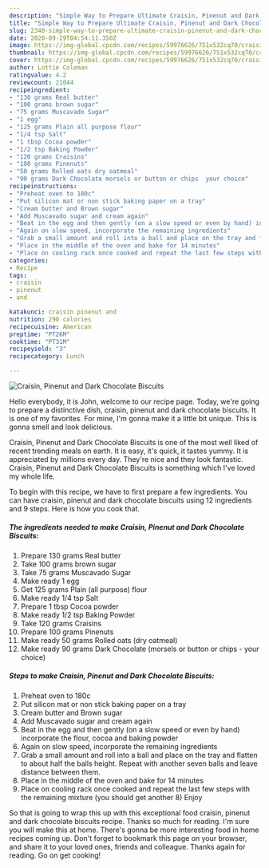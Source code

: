```yaml
---
description: "Simple Way to Prepare Ultimate Craisin, Pinenut and Dark Chocolate Biscuits"
title: "Simple Way to Prepare Ultimate Craisin, Pinenut and Dark Chocolate Biscuits"
slug: 2340-simple-way-to-prepare-ultimate-craisin-pinenut-and-dark-chocolate-biscuits
date: 2020-09-29T04:54:11.350Z
image: https://img-global.cpcdn.com/recipes/59976626/751x532cq70/craisin-pinenut-and-dark-chocolate-biscuits-recipe-main-photo.jpg
thumbnail: https://img-global.cpcdn.com/recipes/59976626/751x532cq70/craisin-pinenut-and-dark-chocolate-biscuits-recipe-main-photo.jpg
cover: https://img-global.cpcdn.com/recipes/59976626/751x532cq70/craisin-pinenut-and-dark-chocolate-biscuits-recipe-main-photo.jpg
author: Lottie Coleman
ratingvalue: 4.2
reviewcount: 21044
recipeingredient:
- "130 grams Real butter"
- "100 grams brown sugar"
- "75 grams Muscavado Sugar"
- "1 egg"
- "125 grams Plain all purpose flour"
- "1/4 tsp Salt"
- "1 tbsp Cocoa powder"
- "1/2 tsp Baking Powder"
- "120 grams Craisins"
- "100 grams Pinenuts"
- "50 grams Rolled oats dry oatmeal"
- "90 grams Dark Chocolate morsels or button or chips  your choice"
recipeinstructions:
- "Preheat oven to 180c"
- "Put silicon mat or non stick baking paper on a tray"
- "Cream butter and Brown sugar"
- "Add Muscavado sugar and cream again"
- "Beat in the egg and then gently (on a slow speed or even by hand) incorporate the flour, cocoa and baking powder"
- "Again on slow speed, incorporate the remaining ingredients"
- "Grab a small amount and roll into a ball and place on the tray and flatten to about half the balls height. Repeat with another seven balls and leave distance between them."
- "Place in the middle of the oven and bake for 14 minutes"
- "Place on cooling rack once cooked and repeat the last few steps with the remaining mixture (you should get another 8) Enjoy"
categories:
- Recipe
tags:
- craisin
- pinenut
- and

katakunci: craisin pinenut and 
nutrition: 290 calories
recipecuisine: American
preptime: "PT26M"
cooktime: "PT31M"
recipeyield: "3"
recipecategory: Lunch

---
```



![Craisin, Pinenut and Dark Chocolate Biscuits](https://img-global.cpcdn.com/recipes/59976626/751x532cq70/craisin-pinenut-and-dark-chocolate-biscuits-recipe-main-photo.jpg)

Hello everybody, it is John, welcome to our recipe page. Today, we're going to prepare a distinctive dish, craisin, pinenut and dark chocolate biscuits. It is one of my favorites. For mine, I'm gonna make it a little bit unique. This is gonna smell and look delicious.



Craisin, Pinenut and Dark Chocolate Biscuits is one of the most well liked of recent trending meals on earth. It is easy, it's quick, it tastes yummy. It is appreciated by millions every day. They're nice and they look fantastic. Craisin, Pinenut and Dark Chocolate Biscuits is something which I've loved my whole life.


To begin with this recipe, we have to first prepare a few ingredients. You can have craisin, pinenut and dark chocolate biscuits using 12 ingredients and 9 steps. Here is how you cook that.

<!--inarticleads1-->

##### The ingredients needed to make Craisin, Pinenut and Dark Chocolate Biscuits:

1. Prepare 130 grams Real butter
1. Take 100 grams brown sugar
1. Take 75 grams Muscavado Sugar
1. Make ready 1 egg
1. Get 125 grams Plain (all purpose) flour
1. Make ready 1/4 tsp Salt
1. Prepare 1 tbsp Cocoa powder
1. Make ready 1/2 tsp Baking Powder
1. Take 120 grams Craisins
1. Prepare 100 grams Pinenuts
1. Make ready 50 grams Rolled oats (dry oatmeal)
1. Make ready 90 grams Dark Chocolate (morsels or button or chips - your choice)




<!--inarticleads2-->

##### Steps to make Craisin, Pinenut and Dark Chocolate Biscuits:

1. Preheat oven to 180c
1. Put silicon mat or non stick baking paper on a tray
1. Cream butter and Brown sugar
1. Add Muscavado sugar and cream again
1. Beat in the egg and then gently (on a slow speed or even by hand) incorporate the flour, cocoa and baking powder
1. Again on slow speed, incorporate the remaining ingredients
1. Grab a small amount and roll into a ball and place on the tray and flatten to about half the balls height. Repeat with another seven balls and leave distance between them.
1. Place in the middle of the oven and bake for 14 minutes
1. Place on cooling rack once cooked and repeat the last few steps with the remaining mixture (you should get another 8) Enjoy




So that is going to wrap this up with this exceptional food craisin, pinenut and dark chocolate biscuits recipe. Thanks so much for reading. I'm sure you will make this at home. There's gonna be more interesting food in home recipes coming up. Don't forget to bookmark this page on your browser, and share it to your loved ones, friends and colleague. Thanks again for reading. Go on get cooking!
